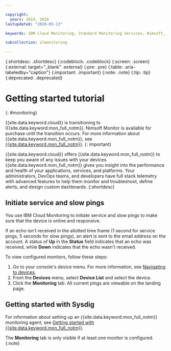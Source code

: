 ```yaml
---

copyright:
  years: 2014, 2020
lastupdated: "2020-05-13"

keywords: IBM Cloud Monitoring, Standard Monitoring Services, Nimsoft, Sysdig, monitoring

subcollection: slmonitoring

---
```


{:shortdesc: .shortdesc}
{:codeblock: .codeblock}
{:screen: .screen}
{:external: target="_blank" .external}
{:pre: .pre}
{:table: .aria-labeledby="caption"}
{:important: .important}
{:note: .note}
{:tip: .tip}
{:deprecated: .deprecated}

# Getting started tutorial
{: #monitoring}

{{site.data.keyword.cloud}} is transitioning to I{{site.data.keyword.mon_full_notm}}. Nimsoft Monitor is available for purchase until the transition occurs. For more information about {{site.data.keyword.mon_full_notm}}, see [{{site.data.keyword.mon_full_notm}}](/docs/services/Monitoring-with-Sysdig?topic=Sysdig-about). <!--For existing Nimsoft customers, Nimsoft support continues until the transition is complete. To continue monitoring after this date, you need to move to Sysdig.-->
{: important}

{{site.data.keyword.cloud}} offers {{site.data.keyword.mon_full_notm}} to keep you aware of any issues with your devices. {{site.data.keyword.mon_full_notm}} gives you insight into the performance and health of your applications, services, and platforms. Your administrators, DevOps teams, and developers have full stack telemetry with advanced features to help them monitor and troubleshoot, define alerts, and design custom dashboards.
{:shortdesc}

## Initiate service and slow pings

You use IBM Cloud Monitoring to initiate service and slow pings to make sure that the device is online and responsive.

If an echo isn't received in the allotted time frame (1 second for service pings, 5 seconds for slow pings), an alert is sent to the email address on the account. A status of **Up** in the **Status** field indicates that an echo was received, while **Down** indicates that the echo wasn't received.

To view configured monitors, follow these steps:

1. Go to your console's device menu. For more information, see [Navigating to devices](/docs/vsi?topic=virtual-servers-navigating-devices).
2. From the **Devices** menu, select **Device List** and select the device.
3. Click the **Monitoring** tab. All current pings are viewable on the landing page. 

## Getting started with Sysdig

For information about setting up an {{site.data.keyword.mon_full_notm}} monitoring agent, see [Getting started with {{site.data.keyword.mon_full_notm}}](/docs/services/Monitoring-with-Sysdig?topic=Sysdig-getting-started).

The **Monitoring** tab is only visible if at least one monitor is configured.
{:note}


